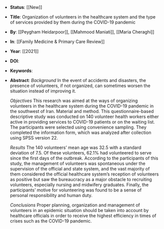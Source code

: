 - **Status**: [[New]]
- **Title**: Organization of volunteers in the healthcare system
  and the type of services provided by them during
  the COVID-19 pandemic
- **By**: [[Peygham Heidarpoor]], [[Mahmood Maniati]], [[Maria Cheraghi]]
- **In**: [[Family Medicine & Primary Care Review]]
- **Year**: [[2021]]
- **DOI**:
- **Keywords**:
- **Abstract**:
  *Background* 
  In the event of accidents and disasters, the presence of volunteers, if not organized, can sometimes worsen the situation instead of improving it.
  
  *Objectives*
  This research was aimed at the ways of organizing volunteers in the healthcare system during the COVID-19 pandemic in the southwest of Iran. Material and method. This questionnaire-based descriptive study was conducted on 140 volunteer health workers either active in providing services to COVID-19 patients or on the waiting list. The participants were selected using convenience sampling. They completed the information form, which was analyzed after collection using SPSS version 22.
  
  *Results*
  The 140 volunteers’ mean age was 32.5 with a standard deviation of 7.5. Of these volunteers, 62.1% had volunteered to serve
  since the first days of the outbreak. According to the participants of this study, the management of volunteers was spontaneous under
  the supervision of the official and state system, and the vast majority of them considered the official healthcare system’s reception of
  volunteers as positive but saw the bureaucracy as a major obstacle to recruiting volunteers, especially nursing and midwifery graduates. Finally, the participants’ motive for volunteering was found to be a sense of personal responsibility and human duty.
  
  *Conclusions* 
  Proper planning, organization and management of volunteers in an epidemic situation should be taken into account by healthcare officials in order to receive the highest efficiency in times of crises such as the COVID-19 pandemic.